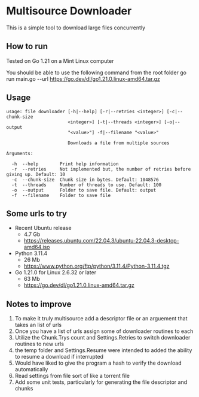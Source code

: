 # Multisource Downloader #

This is a simple tool to download large files concurrently

## How to run ##

Tested on Go 1.21 on a Mint Linux computer

You should be able to use the following command from the root folder
    go run main.go --url https://go.dev/dl/go1.21.0.linux-amd64.tar.gz


## Usage ##
```
usage: file downloader [-h|--help] [-r|--retries <integer>] [-c|--chunk-size
                       <integer>] [-t|--threads <integer>] [-o|--output
                       "<value>"] -f|--filename "<value>"

                       Downloads a file from multiple sources

Arguments:

  -h  --help        Print help information
  -r  --retries     Not implemented but, the number of retries before giving up. Default: 10
  -c  --chunk-size  Chunk size in bytes. Default: 1048576
  -t  --threads     Number of threads to use. Default: 100
  -o  --output      Folder to save file. Default: output
  -f  --filename    Folder to save file
```
## Some urls to try ##

* Recent Ubuntu release
    * 4.7 Gb
    * https://releases.ubuntu.com/22.04.3/ubuntu-22.04.3-desktop-amd64.iso
* Python 3.11.4
    * 26 Mb
    * https://www.python.org/ftp/python/3.11.4/Python-3.11.4.tgz
* Go 1.21.0 for Linux 2.6.32 or later
    * 63 Mb
    * https://go.dev/dl/go1.21.0.linux-amd64.tar.gz

## Notes to improve ##
1. To make it truly multisource add a descriptor file or an arguement that takes an list of urls
2. Once you have a list of urls assign some of downloader routines to each
3. Utilize the Chunk.Trys count and Settings.Retries to switch downloader routines to new urls
4. the temp folder and Settings.Resume were intended to added the ability to resume a download if interrupted
5. Would have liked to give the program a hash to verify the download automatically
6. Read settings from file sort of like a torrent file
7. Add some unit tests, particularly for generating the file descriptor and chunks